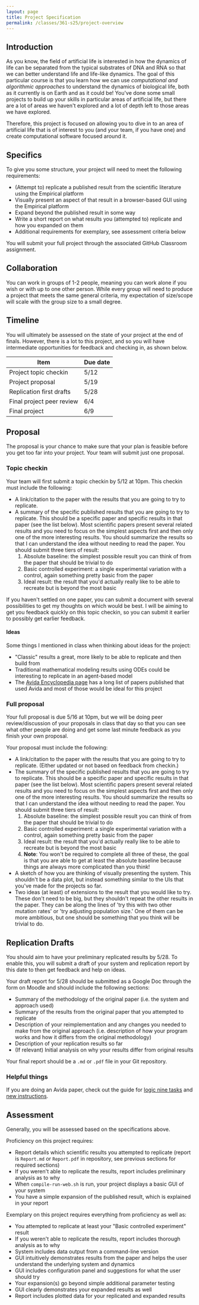 ```yaml
---
layout: page
title: Project Specification
permalink: /classes/361-s25/project-overview
---
```


## Introduction
As you know, the field of artificial life is interested in how the dynamics of life can be separated from the typical substrates of DNA and RNA so that we can better understand life and life-like dynamics.
The goal of this particular course is that you learn how we can use *computational and algorithmic approaches* to understand the dynamics of biological life, both as it currently is on Earth and as it could be!
You've done some small projects to build up your skills in particular areas of artificial life, but there are a lot of areas we haven't explored and a lot of depth left to those areas we have explored.

Therefore, this project is focused on allowing you to dive in to an area of artificial life that is of interest to you (and your team, if you have one) and create computational software focused around it.

## Specifics
To give you some structure, your project will need to meet the following requirements:
* (Attempt to) replicate a published result from the scientific literature using the Empirical platform
* Visually present an aspect of that result in a browser-based GUI using the Empirical platform
* Expand beyond the published result in some way
* Write a short report on what results you (attempted to) replicate and how you expanded on them
* Additional requirements for exemplary, see assessment criteria below

You will submit your full project through the associated GitHub Classroom assignment.

## Collaboration
You can work in groups of 1-2 people, meaning you can work alone if you wish or with up to one other person. While every group will need to produce a project that meets the same general criteria, my expectation of size/scope will scale with the group size to a small degree.

## Timeline
You will ultimately be assessed on the state of your project at the end of finals.
However, there is a lot to this project, and so you will have intermediate opportunities for feedback and checking in, as shown below.

| Item | Due date |
|------|----------|
| Project topic checkin | 5/12|
| Project proposal | 5/19 |
| Replication first drafts | 5/28|
| Final project peer review | 6/4 |
| Final project | 6/9 |

## Proposal
The proposal is your chance to make sure that your plan is feasible before you get too far into your project.
Your team will submit just one proposal.

### Topic checkin
Your team will first submit a topic checkin by 5/12 at 10pm.
This checkin must include the following:
* A link/citation to the paper with the results that you are going to try to replicate.
* A summary of the specific published results that you are going to try to replicate. This should be a specific paper and specific results in that paper (see the list below). Most scientific papers present several related results and you need to focus on the simplest aspects first and then only one of the more interesting results. You should summarize the results so that I can understand the idea without needing to read the paper. You should submit three tiers of result:
    1. Absolute baseline: the simplest possible result you can think of from the paper that should be trivial to do
    2. Basic controlled experiment: a single experimental variation with a control, again something pretty basic from the paper
    3. Ideal result: the result that you'd actually really like to be able to recreate but is beyond the most basic

If you haven't settled on one paper, you can submit a document with several possibilities to get my thoughts on which would be best.
I will be aiming to get you feedback quickly on this topic checkin, so you can submit it earlier to possibly get earlier feedback.

#### Ideas
Some things I mentioned in class when thinking about ideas for the project:
* "Classic" results a great, more likely to be able to replicate and then build from
* Traditional mathematical modeling results using ODEs could be interesting to replicate in an agent-based model
* The [Avida Encyclopedia page](https://alife.org/encyclopedia/digital-evolution/avida/) has a long list of papers published that used Avida and most of those would be ideal for this project

### Full proposal
Your full proposal is due 5/16 at 10pm, but we will be doing peer review/discussion of your proposals in class that day so that you can see what other people are doing and get some last minute feedback as you finish your own proposal.

Your proposal must include the following:
* A link/citation to the paper with the results that you are going to try to replicate. (Either updated or not based on feedback from checkin.)
* The summary of the specific published results that you are going to try to replicate. This should be a specific paper and specific results in that paper (see the list below). Most scientific papers present several related results and you need to focus on the simplest aspects first and then only one of the more interesting results. You should summarize the results so that I can understand the idea without needing to read the paper. You should submit three tiers of result:
    1. Absolute baseline: the simplest possible result you can think of from the paper that should be trivial to do
    2. Basic controlled experiment: a single experimental variation with a control, again something pretty basic from the paper
    3. Ideal result: the result that you'd actually really like to be able to recreate but is beyond the most basic
    4. **Note**: You won't be required to complete all three of these, the goal is that you are able to get at least the absolute baseline because things are always more complicated than you think!
* A sketch of how you are thinking of visually presenting the system. This shouldn't be a data plot, but instead something similar to the UIs that you've made for the projects so far.
* Two ideas (at least) of extensions to the result that you would like to try. These don't need to be big, but they shouldn't repeat the other results in the paper. They can be along the lines of 'try this with two other mutation rates' or 'try adjusting population size.' One of them can be more ambitious, but one should be something that you think will be trivial to do.

## Replication Drafts

You should aim to have your preliminary replicated results by 5/28. 
To enable this, you will submit a draft of your system and replication report by this date to then get feedback and help on ideas.

Your draft report for 5/28 should be submitted as a Google Doc through the form on Moodle and should include the following sections:
* Summary of the methodology of the original paper (i.e. the system and approach used)
* Summary of the results from the original paper that you attempted to replicate
* Description of your reimplementation and any changes you needed to make from the original approach (i.e. description of how your program works and how it differs from the original methodology)
* Description of your replication results so far
* (If relevant) Initial analysis on why your results differ from original results

Your final report should be a `.md` or `.pdf` file in your Git repository.

### Helpful things
If you are doing an Avida paper, check out the guide for [logic nine tasks](logic-nine) and [new instructions](instructions-guide).

## Assessment
Generally, you will be assessed based on the specifications above. 

Proficiency on this project requires:
* Report details which scientific results you attempted to replicate (report is `Report.md` or `Report.pdf` in repository, see previous sections for required sections)
* If you weren't able to replicate the results, report includes preliminary analysis as to why
* When `compile-run-web.sh` is run, your project displays a basic GUI of your system
* You have a simple expansion of the published result, which is explained in your report

Exemplary on this project requires everything from proficiency as well as:
* You attempted to replicate at least your "Basic controlled experiment" result
* If you weren't able to replicate the results, report includes thorough analysis as to why
* System includes data output from a command-line version
* GUI intuitively demonstrates results from the paper and helps the user understand the underlying system and dynamics
* GUI includes configuration panel and suggestions for what the user should try
* Your expansion(s) go beyond simple additional parameter testing
* GUI clearly demonstrates your expanded results as well
* Report includes plotted data for your replicated and expanded results
